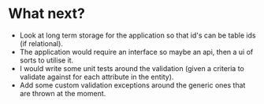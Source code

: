 # What next?

* Look at long term storage for the application so that id's can be table ids (if relational).
* The application would require an interface so maybe an api, then a ui of sorts to utilise it.
* I would write some unit tests around the validation (given a criteria to validate against for each attribute in the entity).
* Add some custom validation exceptions around the generic ones that are thrown at the moment.


